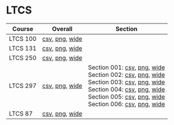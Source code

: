 # LTCS

| Course | Overall | Section |
| ------ | ------- | ------- |
| LTCS 100 | [csv](https://github.com/UCSD-Historical-Enrollment-Data/2023Fall/blob/main/overall/LTCS%20100.csv), [png](https://raw.githubusercontent.com/UCSD-Historical-Enrollment-Data/2023Fall/main/plot_overall/LTCS%20100.png), [wide](https://raw.githubusercontent.com/UCSD-Historical-Enrollment-Data/2023Fall/main/plot_overall_wide/LTCS%20100.png) |  |
| LTCS 131 | [csv](https://github.com/UCSD-Historical-Enrollment-Data/2023Fall/blob/main/overall/LTCS%20131.csv), [png](https://raw.githubusercontent.com/UCSD-Historical-Enrollment-Data/2023Fall/main/plot_overall/LTCS%20131.png), [wide](https://raw.githubusercontent.com/UCSD-Historical-Enrollment-Data/2023Fall/main/plot_overall_wide/LTCS%20131.png) |  |
| LTCS 250 | [csv](https://github.com/UCSD-Historical-Enrollment-Data/2023Fall/blob/main/overall/LTCS%20250.csv), [png](https://raw.githubusercontent.com/UCSD-Historical-Enrollment-Data/2023Fall/main/plot_overall/LTCS%20250.png), [wide](https://raw.githubusercontent.com/UCSD-Historical-Enrollment-Data/2023Fall/main/plot_overall_wide/LTCS%20250.png) |  |
| LTCS 297 | [csv](https://github.com/UCSD-Historical-Enrollment-Data/2023Fall/blob/main/overall/LTCS%20297.csv), [png](https://raw.githubusercontent.com/UCSD-Historical-Enrollment-Data/2023Fall/main/plot_overall/LTCS%20297.png), [wide](https://raw.githubusercontent.com/UCSD-Historical-Enrollment-Data/2023Fall/main/plot_overall_wide/LTCS%20297.png) | Section 001: [csv](https://github.com/UCSD-Historical-Enrollment-Data/2023Fall/blob/main/section/LTCS%20297_001.csv), [png](https://raw.githubusercontent.com/UCSD-Historical-Enrollment-Data/2023Fall/main/plot_section/LTCS%20297_001.png), [wide](https://raw.githubusercontent.com/UCSD-Historical-Enrollment-Data/2023Fall/main/plot_section_wide/LTCS%20297_001.png)<br>Section 002: [csv](https://github.com/UCSD-Historical-Enrollment-Data/2023Fall/blob/main/section/LTCS%20297_002.csv), [png](https://raw.githubusercontent.com/UCSD-Historical-Enrollment-Data/2023Fall/main/plot_section/LTCS%20297_002.png), [wide](https://raw.githubusercontent.com/UCSD-Historical-Enrollment-Data/2023Fall/main/plot_section_wide/LTCS%20297_002.png)<br>Section 003: [csv](https://github.com/UCSD-Historical-Enrollment-Data/2023Fall/blob/main/section/LTCS%20297_003.csv), [png](https://raw.githubusercontent.com/UCSD-Historical-Enrollment-Data/2023Fall/main/plot_section/LTCS%20297_003.png), [wide](https://raw.githubusercontent.com/UCSD-Historical-Enrollment-Data/2023Fall/main/plot_section_wide/LTCS%20297_003.png)<br>Section 004: [csv](https://github.com/UCSD-Historical-Enrollment-Data/2023Fall/blob/main/section/LTCS%20297_004.csv), [png](https://raw.githubusercontent.com/UCSD-Historical-Enrollment-Data/2023Fall/main/plot_section/LTCS%20297_004.png), [wide](https://raw.githubusercontent.com/UCSD-Historical-Enrollment-Data/2023Fall/main/plot_section_wide/LTCS%20297_004.png)<br>Section 005: [csv](https://github.com/UCSD-Historical-Enrollment-Data/2023Fall/blob/main/section/LTCS%20297_005.csv), [png](https://raw.githubusercontent.com/UCSD-Historical-Enrollment-Data/2023Fall/main/plot_section/LTCS%20297_005.png), [wide](https://raw.githubusercontent.com/UCSD-Historical-Enrollment-Data/2023Fall/main/plot_section_wide/LTCS%20297_005.png)<br>Section 006: [csv](https://github.com/UCSD-Historical-Enrollment-Data/2023Fall/blob/main/section/LTCS%20297_006.csv), [png](https://raw.githubusercontent.com/UCSD-Historical-Enrollment-Data/2023Fall/main/plot_section/LTCS%20297_006.png), [wide](https://raw.githubusercontent.com/UCSD-Historical-Enrollment-Data/2023Fall/main/plot_section_wide/LTCS%20297_006.png) |
| LTCS 87 | [csv](https://github.com/UCSD-Historical-Enrollment-Data/2023Fall/blob/main/overall/LTCS%2087.csv), [png](https://raw.githubusercontent.com/UCSD-Historical-Enrollment-Data/2023Fall/main/plot_overall/LTCS%2087.png), [wide](https://raw.githubusercontent.com/UCSD-Historical-Enrollment-Data/2023Fall/main/plot_overall_wide/LTCS%2087.png) |  |
